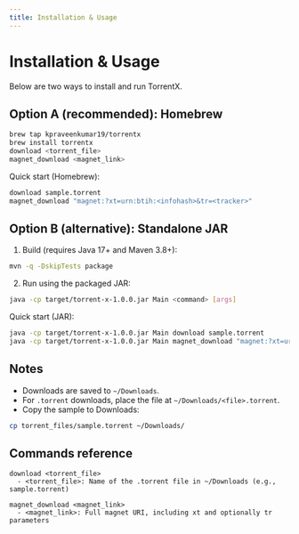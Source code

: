```yaml
---
title: Installation & Usage
---
```


# Installation & Usage

Below are two ways to install and run TorrentX.

## Option A (recommended): Homebrew

```bash
brew tap kpraveenkumar19/torrentx
brew install torrentx
download <torrent_file>
magnet_download <magnet_link>
```

Quick start (Homebrew):

```bash
download sample.torrent
magnet_download "magnet:?xt=urn:btih:<infohash>&tr=<tracker>"
```

## Option B (alternative): Standalone JAR

1. Build (requires Java 17+ and Maven 3.8+):

```bash
mvn -q -DskipTests package
```

2. Run using the packaged JAR:

```bash
java -cp target/torrent-x-1.0.0.jar Main <command> [args]
```

Quick start (JAR):

```bash
java -cp target/torrent-x-1.0.0.jar Main download sample.torrent
java -cp target/torrent-x-1.0.0.jar Main magnet_download "magnet:?xt=urn:btih:<infohash>&tr=<tracker>"
```

## Notes

- Downloads are saved to `~/Downloads`.
- For `.torrent` downloads, place the file at `~/Downloads/<file>.torrent`.
- Copy the sample to Downloads:

```bash
cp torrent_files/sample.torrent ~/Downloads/
```

## Commands reference

```text
download <torrent_file>
  - <torrent_file>: Name of the .torrent file in ~/Downloads (e.g., sample.torrent)

magnet_download <magnet_link>
  - <magnet_link>: Full magnet URI, including xt and optionally tr parameters
```


